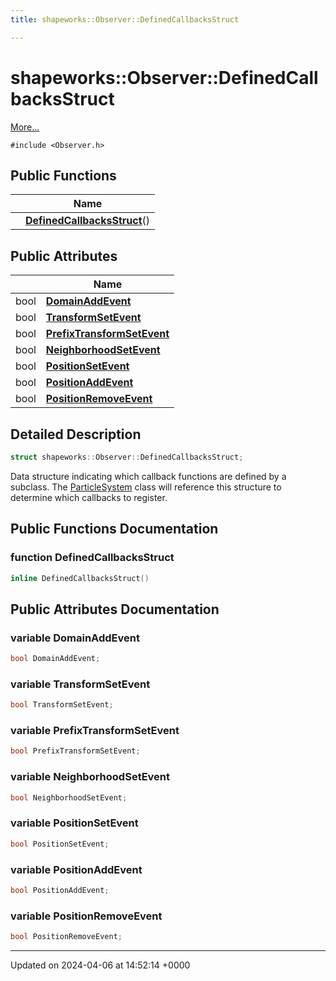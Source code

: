 ```yaml
---
title: shapeworks::Observer::DefinedCallbacksStruct

---
```


# shapeworks::Observer::DefinedCallbacksStruct



 [More...](#detailed-description)


`#include <Observer.h>`

## Public Functions

|                | Name           |
| -------------- | -------------- |
| | **[DefinedCallbacksStruct](../Classes/structshapeworks_1_1Observer_1_1DefinedCallbacksStruct.md#function-definedcallbacksstruct)**() |

## Public Attributes

|                | Name           |
| -------------- | -------------- |
| bool | **[DomainAddEvent](../Classes/structshapeworks_1_1Observer_1_1DefinedCallbacksStruct.md#variable-domainaddevent)**  |
| bool | **[TransformSetEvent](../Classes/structshapeworks_1_1Observer_1_1DefinedCallbacksStruct.md#variable-transformsetevent)**  |
| bool | **[PrefixTransformSetEvent](../Classes/structshapeworks_1_1Observer_1_1DefinedCallbacksStruct.md#variable-prefixtransformsetevent)**  |
| bool | **[NeighborhoodSetEvent](../Classes/structshapeworks_1_1Observer_1_1DefinedCallbacksStruct.md#variable-neighborhoodsetevent)**  |
| bool | **[PositionSetEvent](../Classes/structshapeworks_1_1Observer_1_1DefinedCallbacksStruct.md#variable-positionsetevent)**  |
| bool | **[PositionAddEvent](../Classes/structshapeworks_1_1Observer_1_1DefinedCallbacksStruct.md#variable-positionaddevent)**  |
| bool | **[PositionRemoveEvent](../Classes/structshapeworks_1_1Observer_1_1DefinedCallbacksStruct.md#variable-positionremoveevent)**  |

## Detailed Description

```cpp
struct shapeworks::Observer::DefinedCallbacksStruct;
```


Data structure indicating which callback functions are defined by a subclass. The [ParticleSystem](../Classes/classshapeworks_1_1ParticleSystem.md) class will reference this structure to determine which callbacks to register. 

## Public Functions Documentation

### function DefinedCallbacksStruct

```cpp
inline DefinedCallbacksStruct()
```


## Public Attributes Documentation

### variable DomainAddEvent

```cpp
bool DomainAddEvent;
```


### variable TransformSetEvent

```cpp
bool TransformSetEvent;
```


### variable PrefixTransformSetEvent

```cpp
bool PrefixTransformSetEvent;
```


### variable NeighborhoodSetEvent

```cpp
bool NeighborhoodSetEvent;
```


### variable PositionSetEvent

```cpp
bool PositionSetEvent;
```


### variable PositionAddEvent

```cpp
bool PositionAddEvent;
```


### variable PositionRemoveEvent

```cpp
bool PositionRemoveEvent;
```


-------------------------------

Updated on 2024-04-06 at 14:52:14 +0000